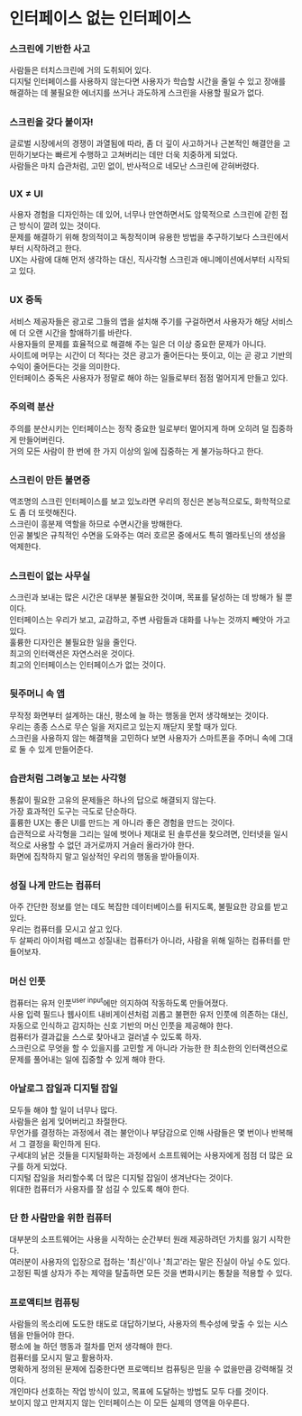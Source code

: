 # 인터페이스 없는 인터페이스

### 스크린에 기반한 사고
사람들은 터치스크린에 거의 도취되어 있다.  
디지털 인터페이스를 사용하지 않는다면 사용자가 학습할 시간을 줄일 수 있고 장애를 해결하는 데 불필요한 에너지를 쓰거나 과도하게 스크린을 사용할 필요가 없다.  

##

### 스크린을 갖다 붙이자!
글로벌 시장에서의 경쟁이 과열됨에 따라, 좀 더 깊이 사고하거나 근본적인 해결안을 고민하기보다는 빠르게 수행하고 고쳐버리는 데만 더욱 치중하게 되었다.  
사람들은 마치 습관처럼, 고민 없이, 반사적으로 네모난 스크린에 갇혀버렸다.  

##

### UX ≠ UI
사용자 경험을 디자인하는 데 있어, 너무나 만연하면서도 암묵적으로 스크린에 갇힌 접근 방식이 깔려 있는 것이다.  
문제를 해결하기 위해 창의적이고 독창적이며 유용한 방법을 추구하기보다 스크린에서부터 시작하려고 한다.  
UX는 사람에 대해 먼저 생각하는 대신, 직사각형 스크린과 애니메이션에서부터 시작되고 있다.  

##

### UX 중독
서비스 제공자들은 광고로 그들의 앱을 설치해 주기를 구걸하면서 사용자가 해당 서비스에 더 오랜 시간을 할애하기를 바란다.  
사용자들의 문제를 효율적으로 해결해 주는 일은 더 이상 중요한 문제가 아니다.  
사이트에 머무는 시간이 더 적다는 것은 광고가 줄어든다는 뜻이고, 이는 곧 광고 기반의 수익이 줄어든다는 것을 의미한다.  
인터페이스 중독은 사용자가 정말로 해야 하는 일들로부터 점점 멀어지게 만들고 있다.  

##

### 주의력 분산
주의를 분산시키는 인터페이스는 정작 중요한 일로부터 멀어지게 하며 오히려 덜 집중하게 만들어버린다.  
거의 모든 사람이 한 번에 한 가지 이상의 일에 집중하는 게 불가능하다고 한다.  

##

### 스크린이 만든 불면증
역조명의 스크린 인터페이스를 보고 있노라면 우리의 정신은 본능적으로도, 화학적으로도 좀 더 또렷해진다.  
스크린이 흥분제 역할을 하므로 수면시간을 방해한다.  
인공 불빛은 규칙적인 수면을 도와주는 여러 호르몬 중에서도 특히 멜라토닌의 생성을 억제한다.  

##

### 스크린이 없는 사무실
스크린과 보내는 많은 시간은 대부분 불필요한 것이며, 목표를 달성하는 데 방해가 될 뿐이다.  
인터페이스는 우리가 보고, 교감하고, 주변 사람들과 대화를 나누는 것까지 빼앗아 가고 있다.  
훌륭한 디자인은 불필요한 일을 줄인다.  
최고의 인터랙션은 자연스러운 것이다.  
최고의 인터페이스는 인터페이스가 없는 것이다.  

##

### 뒷주머니 속 앱
무작정 화면부터 설계하는 대신, 평소에 늘 하는 행동을 먼저 생각해보는 것이다.  
우리는 종종 스스로 무슨 일을 저지르고 있는지 깨닫지 못할 때가 있다.  
스크린을 사용하지 않는 해결책을 고민하다 보면 사용자가 스마트폰을 주머니 속에 그대로 둘 수 있게 만들어준다.  

##

### 습관처럼 그려놓고 보는 사각형
통찷이 필요한 고유의 문제들은 하나의 답으로 해결되지 않는다.  
가장 효과적인 도구는 극도로 단순하다.  
훌륭한 UX는 좋은 UI를 만드는 게 아니라 좋은 경험을 만드는 것이다.  
습관적으로 사각형을 그리는 일에 벗어나 제대로 된 솔루션을 찾으려면, 인터넷을 일시적으로 사용할 수 없던 과거로까지 거슬러 올라가야 한다.  
화면에 집착하지 말고 일상적인 우리의 행동을 받아들이자.  

## 

### 성질 나게 만드는 컴퓨터
아주 간단한 정보를 얻는 데도 복잡한 데이터베이스를 뒤지도록, 불필요한 강요를 받고 있다.  
우리는 컴퓨터를 모시고 살고 있다.  
두 살짜리 아이처럼 떼쓰고 성질내는 컴퓨터가 아니라, 사람을 위해 일하는 컴퓨터를 만들어보자.  

##

### 머신 인풋
컴퓨터는 유저 인풋<sup>user input</sup>에만 의지하여 작동하도록 만들어졌다.  
사용 입력 필드나 웹사이트 내비게이션처럼 괴롭고 불편한 유저 인풋에 의존하는 대신, 자동으로 인식하고 감지하는 신호 기반의 머신 인풋을 제공해야 한다.  
컴퓨터가 결과값을 스스로 찾아내고 걸러낼 수 있도록 하자.  
스크린으로 무엇을 할 수 있을지를 고민할 게 아니라 가능한 한 최소한의 인터랙션으로 문제를 풀어내는 일에 집중할 수 있게 해야 한다.  

##

### 아날로그 잡일과 디지털 잡일
모두들 해야 할 일이 너무나 많다.  
사람들은 쉽게 잊어버리고 좌절한다.  
무언가를 결정하는 과정에서 겪는 불안이나 부담감으로 인해 사람들은 몇 번이나 반복해서 그 결정을 확인하게 된다.  
구세대의 낡은 것들을 디지털화하는 과정에서 소프트웨어는 사용자에게 점점 더 많은 요구를 하게 되었다.  
디지털 잡일을 처리할수록 더 많은 디지털 잡일이 생겨난다는 것이다.  
위대한 컴퓨터가 사용자를 잘 섬길 수 있도록 해야 한다.  

##

### 단 한 사람만을 위한 컴퓨터
대부분의 소프트웨어는 사용을 시작하는 순간부터 원래 제공하려던 가치를 잃기 시작한다.  
여러분이 사용자의 입장으로 접하는 '최신'이나 '최고'라는 말은 진실이 아닐 수도 있다.  
고정된 픽셀 상자가 주는 제약을 탈출하면 모든 것을 변화시키는 통찰을 적용할 수 있다.  

##

### 프로액티브 컴퓨팅
사람들의 목소리에 도도한 태도로 대답하기보다, 사용자의 특수성에 맞출 수 있는 시스템을 만들어야 한다.  
평소에 늘 하던 행동과 절차를 먼저 생각해야 한다.  
컴퓨터를 모시지 말고 활용하자.  
명확하게 정의된 문제에 집중한다면 프로액티브 컴퓨팅은 믿을 수 없을만큼 강력해질 것이다.  
개인마다 선호하는 작업 방식이 있고, 목표에 도달하는 방법도 모두 다를 것이다.  
보이지 않고 만져지지 않는 인터페이스는 이 모든 실제의 영역을 아우른다.  

##
